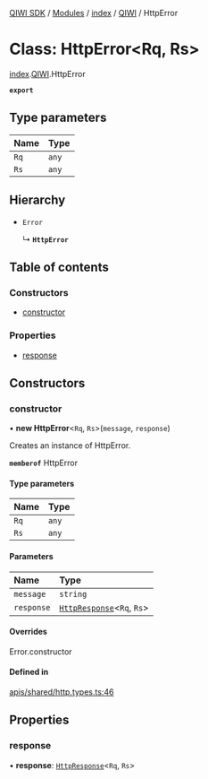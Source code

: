 [QIWI SDK](../README.md) / [Modules](../modules.md) / [index](../modules/index.md) / [QIWI](../modules/index.QIWI.md) / HttpError

# Class: HttpError<Rq, Rs\>

[index](../modules/index.md).[QIWI](../modules/index.QIWI.md).HttpError

**`export`**

## Type parameters

| Name | Type |
| :------ | :------ |
| `Rq` | `any` |
| `Rs` | `any` |

## Hierarchy

- `Error`

  ↳ **`HttpError`**

## Table of contents

### Constructors

- [constructor](index.QIWI.HttpError.md#constructor)

### Properties

- [response](index.QIWI.HttpError.md#response)

## Constructors

### constructor

• **new HttpError**<`Rq`, `Rs`\>(`message`, `response`)

Creates an instance of HttpError.

**`memberof`** HttpError

#### Type parameters

| Name | Type |
| :------ | :------ |
| `Rq` | `any` |
| `Rs` | `any` |

#### Parameters

| Name | Type |
| :------ | :------ |
| `message` | `string` |
| `response` | [`HttpResponse`](../interfaces/index.QIWI.HttpResponse.md)<`Rq`, `Rs`\> |

#### Overrides

Error.constructor

#### Defined in

[apis/shared/http.types.ts:46](https://github.com/AlexXanderGrib/node-qiwi-sdk/blob/05e2fb8/src/apis/shared/http.types.ts#L46)

## Properties

### response

• **response**: [`HttpResponse`](../interfaces/index.QIWI.HttpResponse.md)<`Rq`, `Rs`\>
